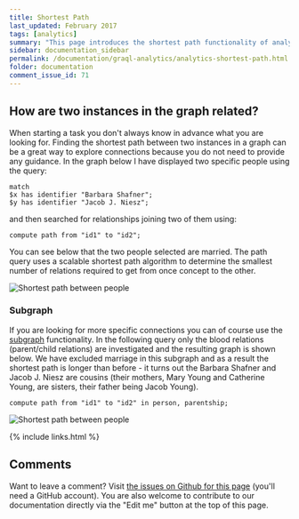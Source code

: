 ```yaml
---
title: Shortest Path
last_updated: February 2017
tags: [analytics]
summary: "This page introduces the shortest path functionality of analytics."
sidebar: documentation_sidebar
permalink: /documentation/graql-analytics/analytics-shortest-path.html
folder: documentation
comment_issue_id: 71
---
```


## How are two instances in the graph related?
When starting a task you don't always know in advance what you are looking for.
Finding the shortest path between two instances in a graph can be a great way to explore connections because you do not need to provide any guidance.
In the graph below I have displayed two specific people using the query:

```graql
match
$x has identifier "Barbara Shafner";
$y has identifier "Jacob J. Niesz";
```

and then searched for relationships joining two of them using:

<!-- Ignoring because uses made-up IDs -->
```graql-test-ignore
compute path from "id1" to "id2";
```

You can see below that the two people selected are married.
The path query uses a scalable shortest path algorithm to determine the smallest number of relations required to get from once concept to the other.

![Shortest path between people](/images/analytics_path_marriage.png)

### Subgraph

If you are looking for more specific connections you can of course use the [subgraph](./analytics-overview.html) functionality.
In the following query only the blood relations (parent/child relations) are investigated and the resulting graph is shown below.
We have excluded marriage in this subgraph and as a result the shortest path is longer than before - it turns out the Barbara Shafner and Jacob J. Niesz are cousins (their mothers, Mary Young and Catherine Young, are sisters, their father being Jacob Young).

<!-- Ignoring because uses made-up IDs -->
```graql-test-ignore
compute path from "id1" to "id2" in person, parentship;
```

![Shortest path between people](/images/analytics_path_parentship.png)

{% include links.html %}

## Comments
Want to leave a comment? Visit <a href="https://github.com/graknlabs/docs/issues/71" target="_blank">the issues on Github for this page</a> (you'll need a GitHub account). You are also welcome to contribute to our documentation directly via the "Edit me" button at the top of this page.
